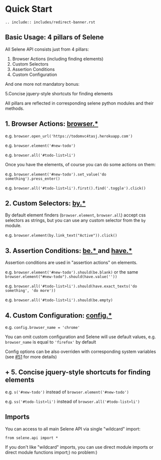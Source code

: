 <meta http-equiv="refresh" content="6; url=https://yashaka.github.io/selene/"/>

# Quick Start

```{eval-rst}
.. include:: includes/redirect-banner.rst
```

## Basic Usage: 4 pillars of Selene

All Selene API consists just from 4 pillars:

1. Browser Actions (including finding elements)
2. Custom Selectors
3. Assertion Conditions
4. Custom Configuration

And one more not mandatory bonus:

   5.Concise jquery-style shortcuts for finding elements  

All pillars are reflected in corresponding selene python modules and their methods.

## 1. Browser Actions: [browser.* ](https://github.com/yashaka/selene/blob/master/selene/browser.py)

e.g. ```browser.open_url('https://todomvc4tasj.herokuapp.com')```

e.g. ```browser.element('#new-todo')```

e.g. ```browser.all('#todo-list>li')```

Once you have the elements, of course you can do some actions on them:

e.g. ```browser.element('#new-todo').set_value('do something').press_enter()```

e.g. ```browser.all('#todo-list>li').first().find('.toggle').click()```

## 2. Custom Selectors: [by.* ](https://github.com/yashaka/selene/blob/master/selene/support/by.py)

By default element finders (```browser.element```, ```browser.all```) accept css selectors as strings, but you can use any custom selector from the ```by``` module.

e.g. ```browser.element(by.link_text("Active")).click()```

## 3. Assertion Conditions: [be.* ](https://github.com/yashaka/selene/blob/master/selene/support/conditions/be.py) and [have.* ](https://github.com/yashaka/selene/blob/master/selene/support/conditions/have.py)

Assertion conditions are used in "assertion actions" on elements.

e.g. ```browser.element('#new-todo').should(be.blank)``` or the same ```browser.element("#new-todo").should(have.value(''))```

e.g. ```browser.all('#todo-list>li').should(have.exact_texts('do something', 'do more'))```

e.g. ```browser.all('#todo-list>li').should(be.empty)```

## 4. Custom Configuration: [config.* ](https://github.com/yashaka/selene/blob/master/selene/config.py)

e.g. ```config.browser_name = 'chrome'```

You can omit custom configuration and Selene will use default values, e.g. ```browser_name``` is equal to ```'firefox'``` by default

Config options can be also overriden with corresponding system variables (see [#51](https://github.com/yashaka/selene/issues/51) for more details)

##  + 5. Concise jquery-style shortcuts for finding elements

e.g. ```s('#new-todo')``` instead of ```browser.element('#new-todo')```

e.g. ```ss('#todo-list>li')``` instead of ```browser.all('#todo-list>li')```

## Imports

You can access to all main Selene API via single "wildcard" import:

```
from selene.api import *
```

If you don't like "wildcard" imports, you can use direct module imports or direct module functions import;) no problem:)

